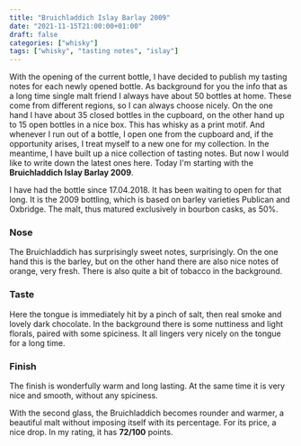 ```yaml
---
title: "Bruichladdich Islay Barlay 2009"
date: "2021-11-15T21:00:00+01:00"
draft: false
categories: ["whisky"]
tags: ["whisky", "tasting notes", "islay"]
---
```


With the opening of the current bottle, I have decided to publish my tasting notes for each newly opened bottle. As background for you the info that as a long time single malt friend I always have about 50 bottles at home. These come from different regions, so I can always choose nicely. On the one hand I have about 35 closed bottles in the cupboard, on the other hand up to 15 open bottles in a nice box. This has whisky as a print motif. And whenever I run out of a bottle, I open one from the cupboard and, if the opportunity arises, I treat myself to a new one for my collection. In the meantime, I have built up a nice collection of tasting notes. But now I would like to write down the latest ones here. Today I'm starting with the **Bruichladdich Islay Barlay 2009**.

I have had the bottle since 17.04.2018. It has been waiting to open for that long. It is the 2009 bottling, which is based on barley varieties Publican and Oxbridge. The malt, thus matured exclusively in bourbon casks, as 50%.

### Nose

The Bruichladdich has surprisingly sweet notes, surprisingly.  On the one hand this is the barley, but on the other hand there are also nice notes of orange, very fresh. There is also quite a bit of tobacco in the background.

### Taste

Here the tongue is immediately hit by a pinch of salt, then real smoke and lovely dark chocolate. In the background there is some nuttiness and light florals, paired with some spiciness. It all lingers very nicely on the tongue for a long time.

### Finish

The finish is wonderfully warm and long lasting. At the same time it is very nice and smooth, without any spiciness.

With the second glass, the Bruichladdich becomes rounder and warmer, a beautiful malt without imposing itself with its percentage. For its price, a nice drop. In my rating, it has **72/100** points.
